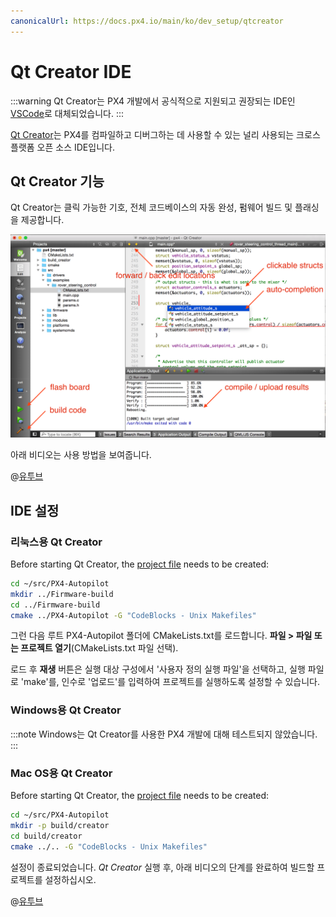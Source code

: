 ```yaml
---
canonicalUrl: https://docs.px4.io/main/ko/dev_setup/qtcreator
---
```


# Qt Creator IDE

:::warning
Qt Creator는 PX4 개발에서 공식적으로 지원되고 권장되는 IDE인 [VSCode](../dev_setup/vscode.md)로 대체되었습니다.
:::

[Qt Creator](https://www.qt.io/download-open-source)는 PX4를 컴파일하고 디버그하는 데 사용할 수 있는 널리 사용되는 크로스 플랫폼 오픈 소스 IDE입니다.

## Qt Creator 기능

Qt Creator는 클릭 가능한 기호, 전체 코드베이스의 자동 완성, 펌웨어 빌드 및 플래싱을 제공합니다.

![](../../assets/toolchain/qtcreator.png)

아래 비디오는 사용 방법을 보여줍니다.

@[유투브](https://www.youtube.com/watch?v=Bkk8zttWxEI&rel=0&vq=hd720)

## IDE 설정

### 리눅스용 Qt Creator

Before starting Qt Creator, the [project file](https://gitlab.kitware.com/cmake/community/-/wikis/doc/cmake/Generator-Specific-Information#codeblocks-generator) needs to be created:

```sh
cd ~/src/PX4-Autopilot
mkdir ../Firmware-build
cd ../Firmware-build
cmake ../PX4-Autopilot -G "CodeBlocks - Unix Makefiles"
```

그런 다음 루트 PX4-Autopilot 폴더에 CMakeLists.txt를 로드합니다. **파일 > 파일 또는 프로젝트 열기**(CMakeLists.txt 파일 선택).

로드 후 **재생** 버튼은 실행 대상 구성에서 '사용자 정의 실행 파일'을 선택하고, 실행 파일로 'make'를, 인수로 '업로드'를 입력하여 프로젝트를 실행하도록 설정할 수 있습니다.

### Windows용 Qt Creator

:::note
Windows는 Qt Creator를 사용한 PX4 개발에 대해 테스트되지 않았습니다.
:::

### Mac OS용 Qt Creator

Before starting Qt Creator, the [project file](https://gitlab.kitware.com/cmake/community/-/wikis/doc/cmake/Generator-Specific-Information#codeblocks-generator) needs to be created:

```sh
cd ~/src/PX4-Autopilot
mkdir -p build/creator
cd build/creator
cmake ../.. -G "CodeBlocks - Unix Makefiles"
```

설정이 종료되었습니다. *Qt Creator* 실행 후, 아래 비디오의 단계를 완료하여 빌드할 프로젝트를 설정하십시오.

@[유투브](https://www.youtube.com/watch?v=0pa0gS30zNw&rel=0&vq=hd720)
